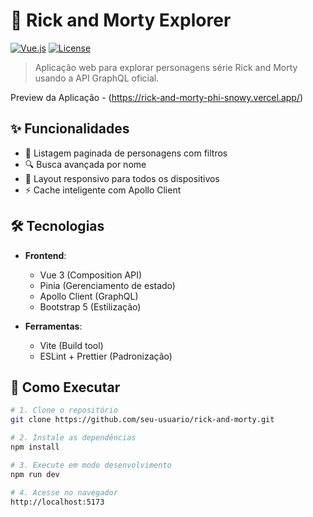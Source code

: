 # 🚀 Rick and Morty Explorer

[![Vue.js](https://img.shields.io/badge/Vue.js-3.x-4FC08D.svg)](https://vuejs.org/)
[![License](https://img.shields.io/badge/license-MIT-blue.svg)](https://opensource.org/licenses/MIT)

> Aplicação web para explorar personagens série Rick and Morty usando a API GraphQL oficial.

Preview da Aplicação - (https://rick-and-morty-phi-snowy.vercel.app/)

## ✨ Funcionalidades

- 📜 Listagem paginada de personagens com filtros
- 🔍 Busca avançada por nome
- 📱 Layout responsivo para todos os dispositivos
- ⚡ Cache inteligente com Apollo Client

## 🛠 Tecnologias

- **Frontend**: 
  - Vue 3 (Composition API)
  - Pinia (Gerenciamento de estado)
  - Apollo Client (GraphQL)
  - Bootstrap 5 (Estilização)

- **Ferramentas**:
  - Vite (Build tool)
  - ESLint + Prettier (Padronização)

## 🚀 Como Executar

```bash
# 1. Clone o repositório
git clone https://github.com/seu-usuario/rick-and-morty.git

# 2. Instale as dependências
npm install

# 3. Execute em modo desenvolvimento
npm run dev

# 4. Acesse no navegador
http://localhost:5173
